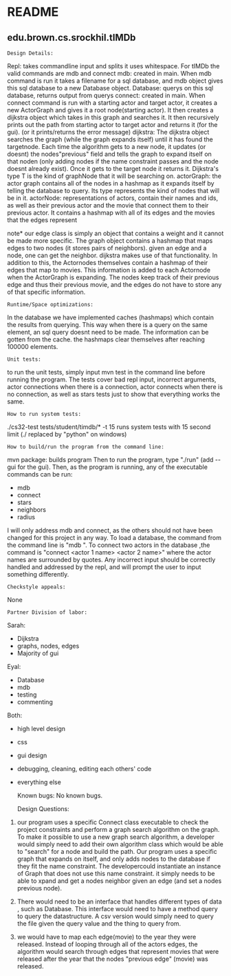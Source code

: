 # README

## edu.brown.cs.srockhil.tIMDb

    Design Details:
    
Repl: takes commandline input and splits it uses whitespace. For tIMDb the valid commands are mdb and connect
    mdb: created in main. When mdb command is run it takes a filename for a sql database, and mdb object
         gives this sql database to a new Database object. 
             Database: querys on this sql database, returns output from querys
    connect: created in main. When connect command is run with a starting actor and 
    target actor, it creates a new ActorGraph and gives it a root node(starting actor). It then creates a dijkstra 
    object which takes in this graph and searches it. It then recursively prints out the path from starting actor
    to target actor and returns it (for the gui). (or it prints/returns the error message)
        dijkstra: The dijkstra object searches the graph (while the graph expands itself) until it
                      has found the targetnode. Each time the algorithm gets to a new node, it
                       updates (or doesnt) the nodes"previous" field and tells the graph to expand itself 
                       on that noden (only adding nodes if the name constraint
                       passes and the node doesnt already exist). Once it gets to the target node it returns it.
                       Dijkstra's type T is the kind of graphNode that it will be searching on. 
         actorGraph: the actor graph contains all of the nodes in a hashmap as it expands itself by telling
                     the database to query. Its type represents the kind of nodes that will be in it.
               actorNode: representations of actors, contain their names and ids, as well as their previous
               actor and the movie that connect them to their previous actor. It contains a hashmap with
               all of its edges and the movies that the edges represent
           
note*  our edge class is simply an object that contains a weight and it cannot be made more 
specific. The graph object
contains a hashmap that maps edges to two nodes (it stores pairs of neighbors). given an edge and a node, 
one can get the neighbor. dijkstra makes use of that functionality. In addition to this, the Actornodes 
themselves contain a hashmap of their edges that map to movies. This information is added to each Actornode
when the ActorGraph is expanding. 
The nodes keep track of their previous edge and thus their previous movie,
and the edges do not have to store any of that specific information.
                       
        
    
    Runtime/Space optimizations:
In the database we have implemented caches (hashmaps) which contain the results from querying.
This way when there is a query on the same element, an sql query doesnt need to be made.
The information can be gotten from the cache. the hashmaps clear themselves
 after reaching 100000 elements. 
    
    Unit tests:
to run the unit tests, simply input mvn test in the command line before running
 the program. The tests cover bad repl input, incorrect arguments, actor connections when there is a connection,
 actor connects when there is no connection, as well as stars tests just to
  show that everything works the same.
    
    How to run system tests:
./cs32-test tests/student/timdb/* -t 15
runs system tests with 15 second limit 
(./ replaced by "python" on windows)
        
    How to build/run the program from the command line:
mvn package: builds program
Then to run the program, type "./run" (add --gui for the gui). Then, as the program is
  running, any of the executable commands can be run:
  - mdb
  - connect
  - stars
  - neighbors
  - radius
  
I will only address mdb and connect, as the others should not have been
 changed for this project in any way. To load a database, the command from
  the command line is "mdb <filename>". To connect two actors in the database
  ,the command is "connect <actor 1 name> <actor 2 name>" where the actor
   names are surrounded by quotes. Any incorrect input should be correctly
   handled and addressed by
    the repl, and will prompt the user to input something differently.  

    
    Checkstyle appeals:
None
    
    Partner Division of labor:
Sarah: 
- Dijkstra
- graphs, nodes, edges
- Majority of gui

Eyal: 
- Database
- mdb
- testing
- commenting

Both:
- high level design
- css
- gui design
- debugging, cleaning, editing each others' code
- everything else


    Known bugs:
No known bugs.


    Design Questions:
    
1) our program uses a specific Connect class executable to check the project
    constraints and perform a graph search algorithm on the graph. To make it
     possible to use a new graph search algorithm, a developer would simply need
      to add their own algorithm class which would be able to "search" for a
       node and build the path. Our program uses a specific graph that expands on itself,
        and only adds nodes to the database if they fit the name constraint. 
        The developercould instantiate an instance of Graph that does not use this name constraint.
         it simply needs to be able to xpand and get a nodes neighbor given an edge 
         (and set a nodes previous node).


2) There would need to be an interface that handles different types of data
, such as Database. This interface would need to have a method query to query
 the datastructure. A csv version would simply need to query the file given
  the query value and the thing to query from. 
  
 3) we would have to map each edge(movie) to the year they were released. Instead of looping through all
 of the actors edges, the algorithm would search through edges that represent movies that were
 released after the year that the nodes "previous edge" (movie) was released.
